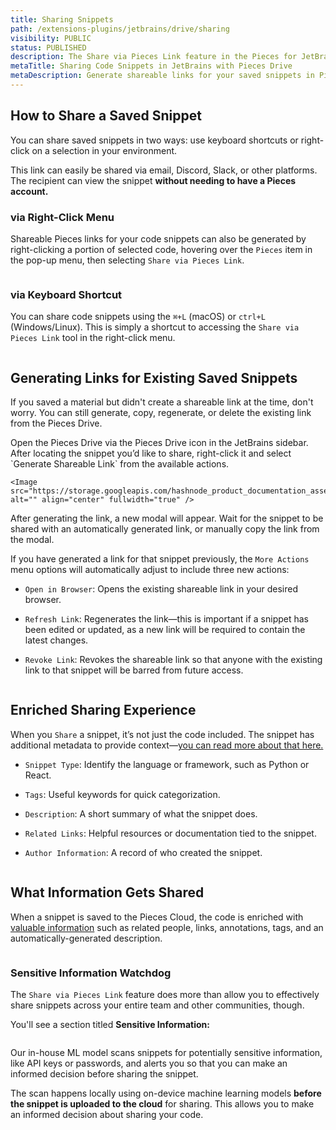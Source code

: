 ```yaml
---
title: Sharing Snippets
path: /extensions-plugins/jetbrains/drive/sharing
visibility: PUBLIC
status: PUBLISHED
description: The Share via Pieces Link feature in the Pieces for JetBrains Plugin simplifies sharing code snippets by generating shareable links directly from the JetBrains IDE, without switching to the Pieces for Developers Desktop App.
metaTitle: Sharing Code Snippets in JetBrains with Pieces Drive
metaDescription: Generate shareable links for your saved snippets in Pieces for JetBrains, making it easy to collaborate with teammates.
---
```


## How to Share a Saved Snippet

You can share saved snippets in two ways: use keyboard shortcuts or right-click on a selection in your environment.

This link can easily be shared via email, Discord, Slack, or other platforms. The recipient can view the snippet **without needing to have a Pieces account.**

### via Right-Click Menu

Shareable Pieces links for your code snippets can also be generated by right-clicking a portion of selected code, hovering over the `Pieces` item in the pop-up menu, then selecting `Share via Pieces Link`.

<Image src="https://storage.googleapis.com/hashnode_product_documentation_assets/jetbrains_plugin_assets/jetbrains_plugin_assets/using_snippets/sharing/share_via_pieces_link.png" alt="" align="center" fullwidth="true" />

### via Keyboard Shortcut

You can share code snippets using the `⌘+L` (macOS) or `ctrl+L` (Windows/Linux). This is simply a shortcut to accessing the `Share via Pieces Link` tool in the right-click menu.

<Image src="https://storage.googleapis.com/hashnode_product_documentation_assets/cdn_migrate_repair_2/via_keyboard_shortcut.png" alt="" align="center" fullwidth="true" />

## Generating Links for Existing Saved Snippets

If you saved a material but didn't create a shareable link at the time, don't worry. You can still generate, copy, regenerate, or delete the existing link from the Pieces Drive.

<Steps>
  <Step title="Open the Pieces Drive">
    Open the Pieces Drive via the Pieces Drive icon in the JetBrains sidebar.
  </Step>

  <Step title="Share the Snippet">
    After locating the snippet you’d like to share, right-click it and select `Generate Shareable Link` from the available actions.

    <Image src="https://storage.googleapis.com/hashnode_product_documentation_assets/jetbrains_plugin_assets/jetbrains_plugin_assets/using_snippets/sharing/generate_shareable_link_drive.png" alt="" align="center" fullwidth="true" />
  </Step>

  <Step title="Wait for the Link and Copy">
    After generating the link, a new modal will appear. Wait for the snippet to be shared with an automatically generated link, or manually copy the link from the modal.
  </Step>
</Steps>

If you have generated a link for that snippet previously, the `More Actions` menu options will automatically adjust to include three new actions:

* `Open in Browser`: Opens the existing shareable link in your desired browser.

* `Refresh Link`: Regenerates the link—this is important if a snippet has been edited or updated, as a new link will be required to contain the latest changes.

* `Revoke Link`: Revokes the shareable link so that anyone with the existing link to that snippet will be barred from future access.

<Image src="https://storage.googleapis.com/hashnode_product_documentation_assets/jetbrains_plugin_assets/jetbrains_plugin_assets/using_snippets/sharing/share_link_options.png" alt="" align="center" fullwidth="true" />

## Enriched Sharing Experience

When you `Share` a snippet, it’s not just the code included. The snippet has additional metadata to provide context—<a target="_blank" href="#what-information-gets-shared">you can read more about that here.</a>

* `Snippet Type`: Identify the language or framework, such as Python or React.

* `Tags`: Useful keywords for quick categorization.

* `Description`: A short summary of what the snippet does.

* `Related Links`: Helpful resources or documentation tied to the snippet.

* `Author Information`: A record of who created the snippet.

<Image src="https://storage.googleapis.com/hashnode_product_documentation_assets/cdn_migrate_repair_2/enriched_sharing_experience.png" alt="" align="center" fullwidth="true" />

## What Information Gets Shared

When a snippet is saved to the Pieces Cloud, the code is enriched with [valuable information](/products/extensions-plugins/jetbrains/drive/save-snippets#whats-stored-when-you-save-a-snippet) such as related people, links, annotations, tags, and an automatically-generated description.

<Image src="https://storage.googleapis.com/hashnode_product_documentation_assets/cdn_migrate_repair_2/what_gets_shared.png" alt="" align="center" fullwidth="false" />

### Sensitive Information Watchdog

The `Share via Pieces Link` feature does more than allow you to effectively share snippets across your entire team and other communities, though.

You'll see a section titled **Sensitive Information:**

<Image src="https://storage.googleapis.com/hashnode_product_documentation_assets/cdn_migrate_repair_2/sensitive_information_watchdog.png" alt="" align="center" fullwidth="true" />

Our in-house ML model scans snippets for potentially sensitive information, like API keys or passwords, and alerts you so that you can make an informed decision before sharing the snippet.  

The scan happens locally using on-device machine learning models **before the snippet is uploaded to the cloud** for sharing. This allows you to make an informed decision about sharing your code.